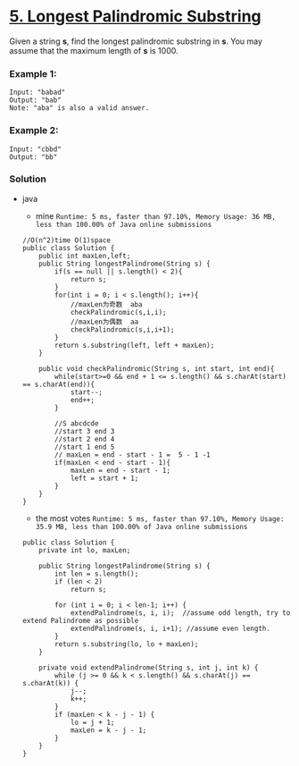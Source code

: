# [5. Longest Palindromic Substring](https://leetcode.com/problems/longest-palindromic-substring/)

Given a string **s**, find the longest palindromic substring in **s**. You may assume that the maximum length of **s** is 1000.

### Example 1:
```
Input: "babad"
Output: "bab"
Note: "aba" is also a valid answer.
```

### Example 2:
```
Input: "cbbd"
Output: "bb"
```


### Solution
* java 
  * mine `Runtime: 5 ms, faster than 97.10%, Memory Usage: 36 MB, less than 100.00% of Java online submissions`
  ```
  //O(n^2)time O(1)space
  public class Solution {
      public int maxLen,left;
      public String longestPalindrome(String s) {
          if(s == null || s.length() < 2){
              return s;
          }
          for(int i = 0; i < s.length(); i++){
              //maxLen为奇数  aba
              checkPalindromic(s,i,i);
              //maxLen为偶数  aa
              checkPalindromic(s,i,i+1);
          }
          return s.substring(left, left + maxLen);
      }

      public void checkPalindromic(String s, int start, int end){
          while(start>=0 && end + 1 <= s.length() && s.charAt(start) == s.charAt(end)){
              start--;
              end++;
          }

          //S abcdcde  
          //start 3 end 3  
          //start 2 end 4 
          //start 1 end 5
          // maxLen = end - start - 1 =  5 - 1 -1
          if(maxLen < end - start - 1){
              maxLen = end - start - 1;
              left = start + 1; 
          }    
      }
  }
  ```
  
  * the most votes `Runtime: 5 ms, faster than 97.10%, Memory Usage: 35.9 MB, less than 100.00% of Java online submissions`
  ```
  public class Solution {
      private int lo, maxLen;

      public String longestPalindrome(String s) {
          int len = s.length();
          if (len < 2)
              return s;

          for (int i = 0; i < len-1; i++) {
              extendPalindrome(s, i, i);  //assume odd length, try to extend Palindrome as possible
              extendPalindrome(s, i, i+1); //assume even length.
          }
          return s.substring(lo, lo + maxLen);
      }

      private void extendPalindrome(String s, int j, int k) {
          while (j >= 0 && k < s.length() && s.charAt(j) == s.charAt(k)) {
              j--;
              k++;
          }
          if (maxLen < k - j - 1) {
              lo = j + 1;
              maxLen = k - j - 1;
          }
      }
  }
  ```
